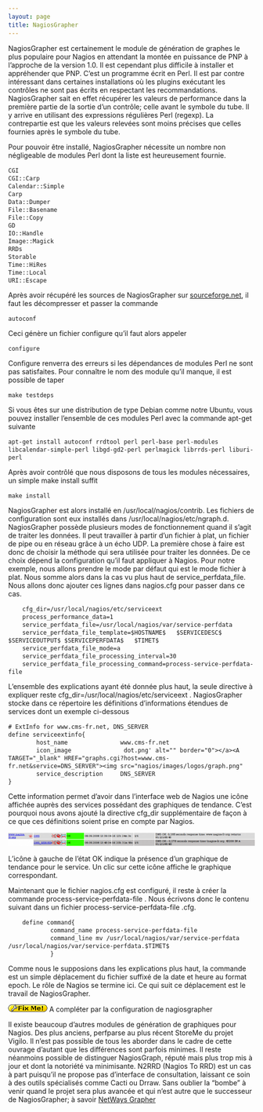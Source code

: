 ```yaml
---
layout: page
title: NagiosGrapher
---
```


NagiosGrapher est certainement le module de génération de graphes le
plus populaire pour Nagios en attendant la montée en puissance de PNP à
l’approche de la version 1.0. Il est cependant plus difficile à
installer et appréhender que PNP. C’est un programme écrit en Perl. Il
est par contre intéressant dans certaines installations où les plugins
exécutant les contrôles ne sont pas écrits en respectant les
recommandations. NagiosGrapher sait en effet récupérer les valeurs de
performance dans la première partie de la sortie d’un contrôle; celle
avant le symbole du tube. Il y arrive en utilisant des expressions
régulières Perl (regexp). La contrepartie est que les valeurs relevées
sont moins précises que celles fournies après le symbole du tube.

Pour pouvoir être installé, NagiosGrapher nécessite un nombre non
négligeable de modules Perl dont la liste est heureusement fournie.

~~~
CGI 
CGI::Carp 
Calendar::Simple 
Carp        
Data::Dumper 
File::Basename 
File::Copy 
GD 
IO::Handle 
Image::Magick 
RRDs 
Storable 
Time::HiRes 
Time::Local 
URI::Escape
~~~

Après avoir récupéré les sources de NagiosGrapher sur
[sourceforge.net](http://sourceforge.net/projects/nagiosgrapher/ "http://sourceforge.net/projects/nagiosgrapher/"),
il faut les décompresser et passer la commande

~~~
autoconf 
~~~

Ceci génère un fichier configure qu’il faut alors appeler

~~~
configure 
~~~

Configure renverra des erreurs si les dépendances de modules Perl ne
sont pas satisfaites. Pour connaître le nom des module qu’il manque, il
est possible de taper

~~~
make testdeps 
~~~

Si vous êtes sur une distribution de type Debian comme notre Ubuntu,
vous pouvez installer l’ensemble de ces modules Perl avec la commande
apt-get suivante

~~~
apt-get install autoconf rrdtool perl perl-base perl-modules libcalendar-simple-perl libgd-gd2-perl perlmagick librrds-perl liburi-perl 
~~~

Après avoir contrôlé que nous disposons de tous les modules nécessaires,
un simple make install suffit

~~~
make install 
~~~

NagiosGrapher est alors installé en /usr/local/nagios/contrib. Les
fichiers de configuration sont eux installés dans
/usr/local/nagios/etc/ngraph.d. NagiosGrapher possède plusieurs modes de
fonctionnement quand il s’agit de traiter les données. Il peut
travailler à partir d’un fichier à plat, un fichier de pipe ou en réseau
grâce à un écho UDP. La première chose à faire est donc de choisir la
méthode qui sera utilisée pour traiter les données. De ce choix dépend
la configuration qu’il faut appliquer à Nagios. Pour notre exemple, nous
allons prendre le mode par défaut qui est le mode fichier à plat. Nous
somme alors dans la cas vu plus haut de service\_perfdata\_file. Nous
allons donc ajouter ces lignes dans nagios.cfg pour passer dans ce cas.

~~~
    cfg_dir=/usr/local/nagios/etc/serviceext 
    process_performance_data=1 
    service_perfdata_file=/usr/local/nagios/var/service-perfdata 
    service_perfdata_file_template=$HOSTNAME$   $SERVICEDESC$   $SERVICEOUTPUT$ $SERVICEPERFDATA$   $TIMET$ 
    service_perfdata_file_mode=a 
    service_perfdata_file_processing_interval=30 
    service_perfdata_file_processing_command=process-service-perfdata-file
~~~

L’ensemble des explications ayant été donnée plus haut, la seule
directive à expliquer reste cfg\_dir=/usr/local/nagios/etc/serviceext .
NagiosGrapher stocke dans ce répertoire les définitions d’informations
étendues de services dont un exemple ci-dessous

~~~
# ExtInfo for www.cms-fr.net, DNS_SERVER 
define serviceextinfo{ 
        host_name               www.cms-fr.net 
        icon_image               dot.png' alt="" border="0"></a><A TARGET="_blank" HREF="graphs.cgi?host=www.cms-fr.net&service=DNS_SERVER"><img src="nagios/images/logos/graph.png"
        service_description     DNS_SERVER 
}
~~~

Cette information permet d’avoir dans l’interface web de Nagios une
icône affichée auprès des services possédant des graphiques de tendance.
C’est pourquoi nous avons ajouté la directive cfg\_dir supplémentaire de
façon à ce que ces définitions soient prise en compte par Nagios.

[![](../../assets/media/addons/nagiosgrapher-console.png@w=700)](../../_detail/addons/nagiosgrapher-console.png@id=nagios%253Aaddons%253Anagiosgrapher.html "addons:nagiosgrapher-console.png")

L’icône à gauche de l’état OK indique la présence d’un graphique de
tendance pour le service. Un clic sur cette icône affiche le graphique
correspondant.

Maintenant que le fichier nagios.cfg est configuré, il reste à créer la
commande process-service-perfdata-file . Nous écrivons donc le contenu
suivant dans un fichier process-service-perfdata-file .cfg.

~~~
    define command{ 
            command_name process-service-perfdata-file 
            command_line mv /usr/local/nagios/var/service-perfdata /usr/local/nagios/var/service-perfdata.$TIMET$ 
            }
~~~

Comme nous le supposions dans les explications plus haut, la commande
est un simple déplacement du fichier suffixé de la date et heure au
format epoch. Le rôle de Nagios se termine ici. Ce qui suit ce
déplacement est le travail de NagiosGrapher.

![FIXME](../../lib/images/smileys/fixme.gif) A compléter par la
configuration de nagiosgrapher

Il existe beaucoup d’autres modules de génération de graphiques pour
Nagios. Des plus anciens, perfparse au plus récent StoreMe du projet
Vigilo. Il n’est pas possible de tous les aborder dans le cadre de cette
ouvrage d’autant que les différences sont parfois minimes. Il reste
néanmoins possible de distinguer NagiosGraph, réputé mais plus trop mis
à jour et dont la notoriété va minimisante. N2RRD (Nagios To RRD) est un
cas à part puisqu’il ne propose pas d’interface de consultation,
laissant ce soin à des outils spécialisés comme Cacti ou Drraw. Sans
oublier la “bombe” à venir quand le projet sera plus avancée et qui
n’est autre que le successeur de NagiosGrapher; à savoir [NetWays
Grapher](https://www.nagiosforge.org/gf/project/netwaysgrapher/ "https://www.nagiosforge.org/gf/project/netwaysgrapher/")